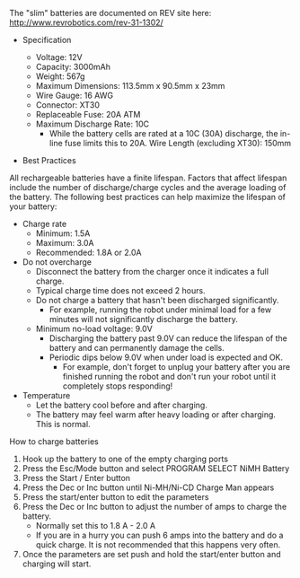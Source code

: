 The "slim" batteries are documented on REV site here:
http://www.revrobotics.com/rev-31-1302/

* Specification

    * Voltage: 12V
    * Capacity: 3000mAh
    * Weight: 567g
    * Maximum Dimensions: 113.5mm x 90.5mm x 23mm
    * Wire Gauge: 16 AWG
    * Connector: XT30
    * Replaceable Fuse: 20A ATM
    * Maximum Discharge Rate: 10C
        * While the battery cells are rated at a 10C (30A) discharge, the in-line fuse limits this to 20A.
        Wire Length (excluding XT30): 150mm

* Best Practices

All rechargeable batteries have a finite lifespan. Factors that affect lifespan
include the number of discharge/charge cycles and the average loading of the
battery. The following best practices can help maximize the lifespan of your
battery:

* Charge rate
    * Minimum: 1.5A
    * Maximum: 3.0A
    * Recommended: 1.8A or 2.0A
* Do not overcharge
    * Disconnect the battery from the charger once it indicates a full charge.
    * Typical charge time does not exceed 2 hours.
    * Do not charge a battery that hasn't been discharged significantly.
        * For example, running the robot under minimal load for a few minutes will not significantly discharge the battery.
    * Minimum no-load voltage: 9.0V
        * Discharging the battery past 9.0V can reduce the lifespan of the battery and can permanently damage the cells.
        * Periodic dips below 9.0V when under load is expected and OK.
            * For example, don't forget to unplug your battery after you are finished running the robot and don't run your robot until it completely stops responding!
* Temperature
    * Let the battery cool before and after charging.
    * The battery may feel warm after heavy loading or after charging. This is normal.


How to charge batteries

1. Hook up the battery to one of the empty charging ports
2. Press the Esc/Mode button and select PROGRAM SELECT NiMH Battery
3. Press the Start / Enter button
4. Press the Dec or Inc button until Ni-MH/Ni-CD Charge Man appears
5. Press the start/enter button to edit the parameters
6. Press the Dec or Inc button to adjust the number of amps to charge the battery.
    * Normally set this to 1.8 A - 2.0 A
    * If you are in a hurry you can push 6 amps into the battery and do a quick charge.
      It is not recommended that this happens very often.
7. Once the parameters are set push and hold the start/enter button and charging will start.
